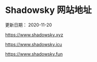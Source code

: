 # Shadowsky 网站地址

更新日期： 2020-11-20

https://www.shadowsky.xyz

https://www.shadowsky.icu

https://www.shadowsky.fun

